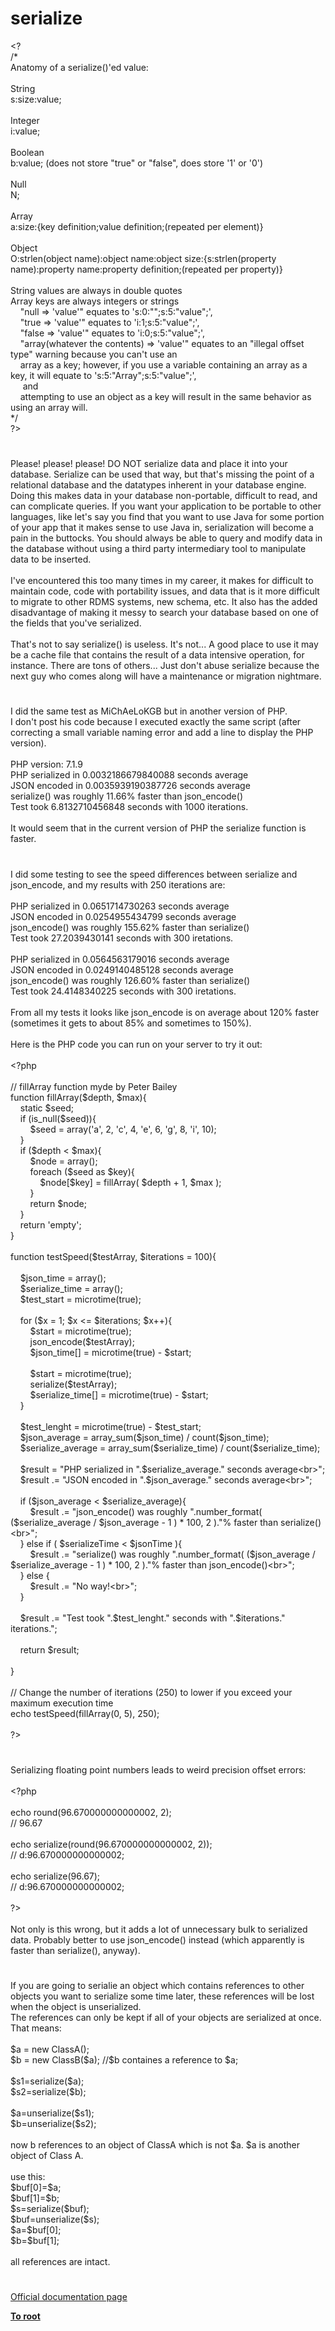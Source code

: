 # serialize




<div class="phpcode"><span class="html">
&lt;?<br>/*<br>Anatomy of a serialize()&apos;ed value:<br><br> String<br> s:size:value;<br><br> Integer<br> i:value;<br><br> Boolean<br> b:value; (does not store &quot;true&quot; or &quot;false&quot;, does store &apos;1&apos; or &apos;0&apos;)<br><br> Null<br> N;<br><br> Array<br> a:size:{key definition;value definition;(repeated per element)}<br><br> Object<br> O:strlen(object name):object name:object size:{s:strlen(property name):property name:property definition;(repeated per property)}<br><br> String values are always in double quotes<br> Array keys are always integers or strings<br>&#xA0; &#xA0; &quot;null =&gt; &apos;value&apos;&quot; equates to &apos;s:0:&quot;&quot;;s:5:&quot;value&quot;;&apos;,<br>&#xA0; &#xA0; &quot;true =&gt; &apos;value&apos;&quot; equates to &apos;i:1;s:5:&quot;value&quot;;&apos;,<br>&#xA0; &#xA0; &quot;false =&gt; &apos;value&apos;&quot; equates to &apos;i:0;s:5:&quot;value&quot;;&apos;,<br>&#xA0; &#xA0; &quot;array(whatever the contents) =&gt; &apos;value&apos;&quot; equates to an &quot;illegal offset type&quot; warning because you can&apos;t use an<br>&#xA0; &#xA0; array as a key; however, if you use a variable containing an array as a key, it will equate to &apos;s:5:&quot;Array&quot;;s:5:&quot;value&quot;;&apos;,<br>&#xA0; &#xA0;&#xA0; and<br>&#xA0; &#xA0; attempting to use an object as a key will result in the same behavior as using an array will.<br>*/<br>?&gt;</span>
</div>
  

#


<div class="phpcode"><span class="html">
Please! please! please! DO NOT serialize data and place it into your database. Serialize can be used that way, but that&apos;s missing the point of a relational database and the datatypes inherent in your database engine. Doing this makes data in your database non-portable, difficult to read, and can complicate queries. If you want your application to be portable to other languages, like let&apos;s say you find that you want to use Java for some portion of your app that it makes sense to use Java in, serialization will become a pain in the buttocks. You should always be able to query and modify data in the database without using a third party intermediary tool to manipulate data to be inserted. <br><br>I&apos;ve encountered this too many times in my career, it makes for difficult to maintain code, code with portability issues, and data that is it more difficult to migrate to other RDMS systems, new schema, etc. It also has the added disadvantage of making it messy to search your database based on one of the fields that you&apos;ve serialized. <br><br>That&apos;s not to say serialize() is useless. It&apos;s not... A good place to use it may be a cache file that contains the result of a data intensive operation, for instance. There are tons of others... Just don&apos;t abuse serialize because the next guy who comes along will have a maintenance or migration nightmare.</span>
</div>
  

#


<div class="phpcode"><span class="html">
I did the same test as MiChAeLoKGB but in another version of PHP.<br>I don&apos;t post his code because I executed exactly the same script (after correcting a small variable naming error and add a line to display the PHP version).<br><br>PHP version: 7.1.9<br>PHP serialized in 0.0032186679840088 seconds average<br>JSON encoded in 0.0035939190387726 seconds average<br>serialize() was roughly 11.66% faster than json_encode()<br>Test took 6.8132710456848 seconds with 1000 iterations.<br><br>It would seem that in the current version of PHP the serialize function is faster.</span>
</div>
  

#


<div class="phpcode"><span class="html">
I did some testing to see the speed differences between serialize and json_encode, and my results with 250 iterations are:<br><br>PHP serialized in 0.0651714730263 seconds average<br>JSON encoded in 0.0254955434799 seconds average<br>json_encode() was roughly 155.62% faster than serialize()<br>Test took 27.2039430141 seconds with 300 iretations.<br><br>PHP serialized in 0.0564563179016 seconds average<br>JSON encoded in 0.0249140485128 seconds average<br>json_encode() was roughly 126.60% faster than serialize()<br>Test took 24.4148340225 seconds with 300 iretations.<br><br>From all my tests it looks like json_encode is on average about 120% faster (sometimes it gets to about 85% and sometimes to 150%).<br><br>Here is the PHP code you can run on your server to try it out:<br><br><span class="default">&lt;?php<br><br></span><span class="comment">// fillArray function myde by Peter Bailey<br></span><span class="keyword">function </span><span class="default">fillArray</span><span class="keyword">(</span><span class="default">$depth</span><span class="keyword">, </span><span class="default">$max</span><span class="keyword">){<br>&#xA0; &#xA0; static </span><span class="default">$seed</span><span class="keyword">;<br>&#xA0; &#xA0; if (</span><span class="default">is_null</span><span class="keyword">(</span><span class="default">$seed</span><span class="keyword">)){<br>&#xA0; &#xA0; &#xA0; &#xA0; </span><span class="default">$seed </span><span class="keyword">= array(</span><span class="string">&apos;a&apos;</span><span class="keyword">, </span><span class="default">2</span><span class="keyword">, </span><span class="string">&apos;c&apos;</span><span class="keyword">, </span><span class="default">4</span><span class="keyword">, </span><span class="string">&apos;e&apos;</span><span class="keyword">, </span><span class="default">6</span><span class="keyword">, </span><span class="string">&apos;g&apos;</span><span class="keyword">, </span><span class="default">8</span><span class="keyword">, </span><span class="string">&apos;i&apos;</span><span class="keyword">, </span><span class="default">10</span><span class="keyword">);<br>&#xA0; &#xA0; }<br>&#xA0; &#xA0; if (</span><span class="default">$depth </span><span class="keyword">&lt; </span><span class="default">$max</span><span class="keyword">){<br>&#xA0; &#xA0; &#xA0; &#xA0; </span><span class="default">$node </span><span class="keyword">= array();<br>&#xA0; &#xA0; &#xA0; &#xA0; foreach (</span><span class="default">$seed </span><span class="keyword">as </span><span class="default">$key</span><span class="keyword">){<br>&#xA0; &#xA0; &#xA0; &#xA0; &#xA0; &#xA0; </span><span class="default">$node</span><span class="keyword">[</span><span class="default">$key</span><span class="keyword">] = </span><span class="default">fillArray</span><span class="keyword">( </span><span class="default">$depth </span><span class="keyword">+ </span><span class="default">1</span><span class="keyword">, </span><span class="default">$max </span><span class="keyword">);<br>&#xA0; &#xA0; &#xA0; &#xA0; }<br>&#xA0; &#xA0; &#xA0; &#xA0; return </span><span class="default">$node</span><span class="keyword">;<br>&#xA0; &#xA0; }<br>&#xA0; &#xA0; return </span><span class="string">&apos;empty&apos;</span><span class="keyword">;<br>}<br><br>function </span><span class="default">testSpeed</span><span class="keyword">(</span><span class="default">$testArray</span><span class="keyword">, </span><span class="default">$iterations </span><span class="keyword">= </span><span class="default">100</span><span class="keyword">){<br><br>&#xA0; &#xA0; </span><span class="default">$json_time </span><span class="keyword">= array();<br>&#xA0; &#xA0; </span><span class="default">$serialize_time </span><span class="keyword">= array();<br>&#xA0; &#xA0; </span><span class="default">$test_start </span><span class="keyword">= </span><span class="default">microtime</span><span class="keyword">(</span><span class="default">true</span><span class="keyword">);<br><br>&#xA0; &#xA0; for (</span><span class="default">$x </span><span class="keyword">= </span><span class="default">1</span><span class="keyword">; </span><span class="default">$x </span><span class="keyword">&lt;= </span><span class="default">$iterations</span><span class="keyword">; </span><span class="default">$x</span><span class="keyword">++){<br>&#xA0; &#xA0; &#xA0; &#xA0; </span><span class="default">$start </span><span class="keyword">= </span><span class="default">microtime</span><span class="keyword">(</span><span class="default">true</span><span class="keyword">);<br>&#xA0; &#xA0; &#xA0; &#xA0; </span><span class="default">json_encode</span><span class="keyword">(</span><span class="default">$testArray</span><span class="keyword">);<br>&#xA0; &#xA0; &#xA0; &#xA0; </span><span class="default">$json_time</span><span class="keyword">[] = </span><span class="default">microtime</span><span class="keyword">(</span><span class="default">true</span><span class="keyword">) - </span><span class="default">$start</span><span class="keyword">;<br><br>&#xA0; &#xA0; &#xA0; &#xA0; </span><span class="default">$start </span><span class="keyword">= </span><span class="default">microtime</span><span class="keyword">(</span><span class="default">true</span><span class="keyword">);<br>&#xA0; &#xA0; &#xA0; &#xA0; </span><span class="default">serialize</span><span class="keyword">(</span><span class="default">$testArray</span><span class="keyword">);<br>&#xA0; &#xA0; &#xA0; &#xA0; </span><span class="default">$serialize_time</span><span class="keyword">[] = </span><span class="default">microtime</span><span class="keyword">(</span><span class="default">true</span><span class="keyword">) - </span><span class="default">$start</span><span class="keyword">;<br>&#xA0; &#xA0; }<br><br>&#xA0; &#xA0; </span><span class="default">$test_lenght </span><span class="keyword">= </span><span class="default">microtime</span><span class="keyword">(</span><span class="default">true</span><span class="keyword">) - </span><span class="default">$test_start</span><span class="keyword">;<br>&#xA0; &#xA0; </span><span class="default">$json_average </span><span class="keyword">= </span><span class="default">array_sum</span><span class="keyword">(</span><span class="default">$json_time</span><span class="keyword">) / </span><span class="default">count</span><span class="keyword">(</span><span class="default">$json_time</span><span class="keyword">);<br>&#xA0; &#xA0; </span><span class="default">$serialize_average </span><span class="keyword">= </span><span class="default">array_sum</span><span class="keyword">(</span><span class="default">$serialize_time</span><span class="keyword">) / </span><span class="default">count</span><span class="keyword">(</span><span class="default">$serialize_time</span><span class="keyword">);<br><br>&#xA0; &#xA0; </span><span class="default">$result </span><span class="keyword">= </span><span class="string">&quot;PHP serialized in &quot;</span><span class="keyword">.</span><span class="default">$serialize_average</span><span class="keyword">.</span><span class="string">&quot; seconds average&lt;br&gt;&quot;</span><span class="keyword">;<br>&#xA0; &#xA0; </span><span class="default">$result </span><span class="keyword">.= </span><span class="string">&quot;JSON encoded in &quot;</span><span class="keyword">.</span><span class="default">$json_average</span><span class="keyword">.</span><span class="string">&quot; seconds average&lt;br&gt;&quot;</span><span class="keyword">;<br><br>&#xA0; &#xA0; if (</span><span class="default">$json_average </span><span class="keyword">&lt; </span><span class="default">$serialize_average</span><span class="keyword">){<br>&#xA0; &#xA0; &#xA0; &#xA0; </span><span class="default">$result </span><span class="keyword">.= </span><span class="string">&quot;json_encode() was roughly &quot;</span><span class="keyword">.</span><span class="default">number_format</span><span class="keyword">( (</span><span class="default">$serialize_average </span><span class="keyword">/ </span><span class="default">$json_average </span><span class="keyword">- </span><span class="default">1 </span><span class="keyword">) * </span><span class="default">100</span><span class="keyword">, </span><span class="default">2 </span><span class="keyword">).</span><span class="string">&quot;% faster than serialize()&lt;br&gt;&quot;</span><span class="keyword">;<br>&#xA0; &#xA0; } else if ( </span><span class="default">$serializeTime </span><span class="keyword">&lt; </span><span class="default">$jsonTime </span><span class="keyword">){<br>&#xA0; &#xA0; &#xA0; &#xA0; </span><span class="default">$result </span><span class="keyword">.= </span><span class="string">&quot;serialize() was roughly &quot;</span><span class="keyword">.</span><span class="default">number_format</span><span class="keyword">( (</span><span class="default">$json_average </span><span class="keyword">/ </span><span class="default">$serialize_average </span><span class="keyword">- </span><span class="default">1 </span><span class="keyword">) * </span><span class="default">100</span><span class="keyword">, </span><span class="default">2 </span><span class="keyword">).</span><span class="string">&quot;% faster than json_encode()&lt;br&gt;&quot;</span><span class="keyword">;<br>&#xA0; &#xA0; } else {<br>&#xA0; &#xA0; &#xA0; &#xA0; </span><span class="default">$result </span><span class="keyword">.= </span><span class="string">&quot;No way!&lt;br&gt;&quot;</span><span class="keyword">;<br>&#xA0; &#xA0; }<br><br>&#xA0; &#xA0; </span><span class="default">$result </span><span class="keyword">.= </span><span class="string">&quot;Test took &quot;</span><span class="keyword">.</span><span class="default">$test_lenght</span><span class="keyword">.</span><span class="string">&quot; seconds with &quot;</span><span class="keyword">.</span><span class="default">$iterations</span><span class="keyword">.</span><span class="string">&quot; iterations.&quot;</span><span class="keyword">;<br><br>&#xA0; &#xA0; return </span><span class="default">$result</span><span class="keyword">;<br><br>}<br><br></span><span class="comment">// Change the number of iterations (250) to lower if you exceed your maximum execution time<br></span><span class="keyword">echo </span><span class="default">testSpeed</span><span class="keyword">(</span><span class="default">fillArray</span><span class="keyword">(</span><span class="default">0</span><span class="keyword">, </span><span class="default">5</span><span class="keyword">), </span><span class="default">250</span><span class="keyword">);<br><br></span><span class="default">?&gt;</span>
</span>
</div>
  

#


<div class="phpcode"><span class="html">
Serializing floating point numbers leads to weird precision offset errors:<br><br><span class="default">&lt;?php<br><br></span><span class="keyword">echo </span><span class="default">round</span><span class="keyword">(</span><span class="default">96.670000000000002</span><span class="keyword">, </span><span class="default">2</span><span class="keyword">);<br></span><span class="comment">// 96.67<br><br></span><span class="keyword">echo </span><span class="default">serialize</span><span class="keyword">(</span><span class="default">round</span><span class="keyword">(</span><span class="default">96.670000000000002</span><span class="keyword">, </span><span class="default">2</span><span class="keyword">));<br></span><span class="comment">// d:96.670000000000002;<br><br></span><span class="keyword">echo </span><span class="default">serialize</span><span class="keyword">(</span><span class="default">96.67</span><span class="keyword">);<br></span><span class="comment">// d:96.670000000000002;<br><br></span><span class="default">?&gt;<br></span><br>Not only is this wrong, but it adds a lot of unnecessary bulk to serialized data. Probably better to use json_encode() instead (which apparently is faster than serialize(), anyway).</span>
</div>
  

#


<div class="phpcode"><span class="html">
If you are going to serialie an object which contains references to other objects you want to serialize some time later, these references will be lost when the object is unserialized.<br>The references can only be kept if all of your objects are serialized at once.<br>That means:<br><br>$a = new ClassA(); <br>$b = new ClassB($a); //$b containes a reference to $a;<br><br>$s1=serialize($a);<br>$s2=serialize($b);<br><br>$a=unserialize($s1);<br>$b=unserialize($s2);<br><br>now b references to an object of ClassA which is not $a. $a is another object of Class A.<br><br>use this:<br>$buf[0]=$a;<br>$buf[1]=$b;<br>$s=serialize($buf);<br>$buf=unserialize($s);<br>$a=$buf[0];<br>$b=$buf[1];<br><br>all references are intact.</span>
</div>
  

#

[Official documentation page](https://www.php.net/manual/en/function.serialize.php)

**[To root](/README.md)**